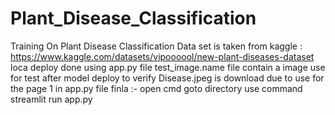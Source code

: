 # Plant_Disease_Classification
Training On Plant Disease Classification
Data set is taken from kaggle :
https://www.kaggle.com/datasets/vipoooool/new-plant-diseases-dataset
 loca deploy done using app.py file 
 test_image.name file contain a image use for test after model deploy to verify 
Disease.jpeg is  download due to use for the page 1 in app.py file 
finla :- open cmd  goto directory use command streamlit run app.py

